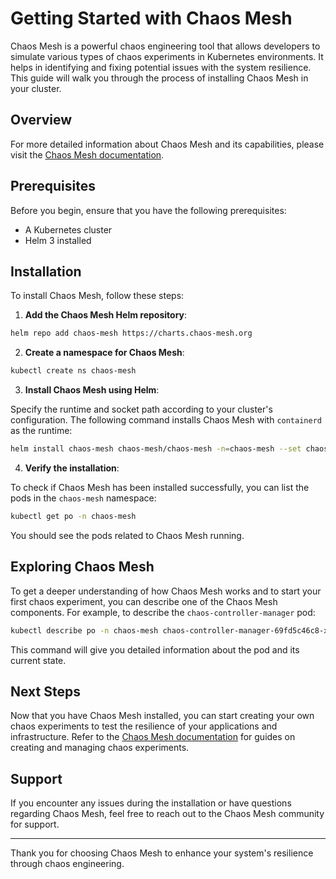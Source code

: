 # Getting Started with Chaos Mesh

Chaos Mesh is a powerful chaos engineering tool that allows developers to simulate various types of chaos experiments in Kubernetes environments. It helps in identifying and fixing potential issues with the system resilience. This guide will walk you through the process of installing Chaos Mesh in your cluster.

## Overview

For more detailed information about Chaos Mesh and its capabilities, please visit the [Chaos Mesh documentation](https://chaos-mesh.org/docs/).

## Prerequisites

Before you begin, ensure that you have the following prerequisites:

- A Kubernetes cluster
- Helm 3 installed

## Installation

To install Chaos Mesh, follow these steps:

1. **Add the Chaos Mesh Helm repository**:

```bash
helm repo add chaos-mesh https://charts.chaos-mesh.org
```

2. **Create a namespace for Chaos Mesh**:

```bash
kubectl create ns chaos-mesh
```

3. **Install Chaos Mesh using Helm**:

Specify the runtime and socket path according to your cluster's configuration. The following command installs Chaos Mesh with `containerd` as the runtime:

```bash
helm install chaos-mesh chaos-mesh/chaos-mesh -n=chaos-mesh --set chaosDaemon.runtime=containerd --set chaosDaemon.socketPath=/run/containerd/containerd.sock --version 2.6.3
```

4. **Verify the installation**:

To check if Chaos Mesh has been installed successfully, you can list the pods in the `chaos-mesh` namespace:

```bash
kubectl get po -n chaos-mesh
```

You should see the pods related to Chaos Mesh running.

## Exploring Chaos Mesh

To get a deeper understanding of how Chaos Mesh works and to start your first chaos experiment, you can describe one of the Chaos Mesh components. For example, to describe the `chaos-controller-manager` pod:

```bash
kubectl describe po -n chaos-mesh chaos-controller-manager-69fd5c46c8-xlqpc
```

This command will give you detailed information about the pod and its current state.

## Next Steps

Now that you have Chaos Mesh installed, you can start creating your own chaos experiments to test the resilience of your applications and infrastructure. Refer to the [Chaos Mesh documentation](https://chaos-mesh.org/docs/) for guides on creating and managing chaos experiments.

## Support

If you encounter any issues during the installation or have questions regarding Chaos Mesh, feel free to reach out to the Chaos Mesh community for support.

---

Thank you for choosing Chaos Mesh to enhance your system's resilience through chaos engineering.